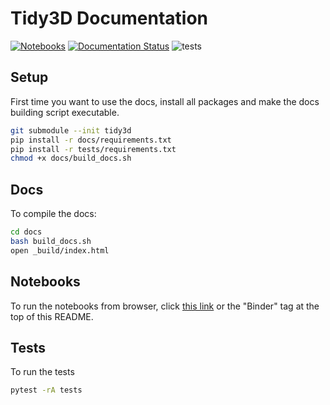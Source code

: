 # Tidy3D Documentation

[![Notebooks](https://mybinder.org/badge_logo.svg)](https://mybinder.org/v2/gh/flexcompute-readthedocs/tidy3d-docs/readthedocs?labpath=docs%2Fsource%2Fnotebooks)
[![Documentation Status](https://readthedocs.com/projects/flexcompute-tidy3ddocumentation/badge/?version=latest)](https://flexcompute-tidy3ddocumentation.readthedocs-hosted.com/en/latest/?badge=latest)
![tests](https://github.com/flexcompute/Tidy3D-client-revamp/actions/workflows//run_tests.yml/badge.svg)

## Setup

First time you want to use the docs, install all packages and make the docs building script executable.


```bash
git submodule --init tidy3d
pip install -r docs/requirements.txt
pip install -r tests/requirements.txt
chmod +x docs/build_docs.sh
```

## Docs

To compile the docs:

```bash
cd docs
bash build_docs.sh
open _build/index.html
```

## Notebooks

To run the notebooks from browser, click [this link](https://mybinder.org/v2/gh/flexcompute/Tidy3D-docs/HEAD?filepath=docs/notebooks/) or the "Binder" tag at the top of this README.

## Tests

To run the tests

```bash
pytest -rA tests
```
